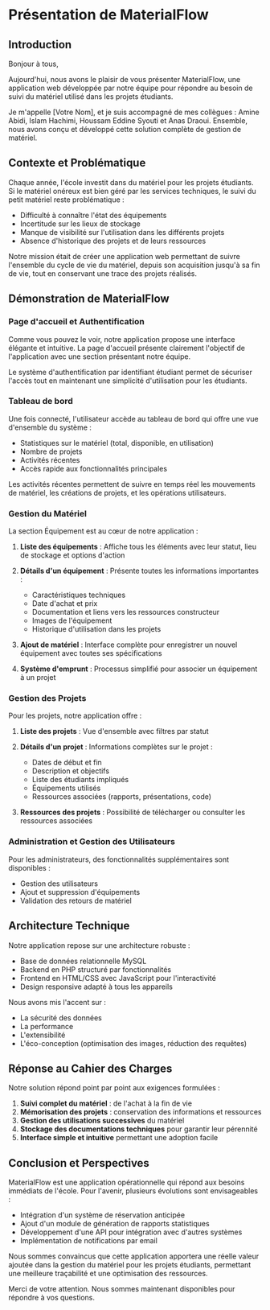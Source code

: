 # Présentation de MaterialFlow

## Introduction

Bonjour à tous,

Aujourd'hui, nous avons le plaisir de vous présenter MaterialFlow, une application web développée par notre équipe pour répondre au besoin de suivi du matériel utilisé dans les projets étudiants.

Je m'appelle [Votre Nom], et je suis accompagné de mes collègues : Amine Abidi, Islam Hachimi, Houssam Eddine Syouti et Anas Draoui. Ensemble, nous avons conçu et développé cette solution complète de gestion de matériel.

## Contexte et Problématique

Chaque année, l'école investit dans du matériel pour les projets étudiants. Si le matériel onéreux est bien géré par les services techniques, le suivi du petit matériel reste problématique :
- Difficulté à connaître l'état des équipements
- Incertitude sur les lieux de stockage
- Manque de visibilité sur l'utilisation dans les différents projets
- Absence d'historique des projets et de leurs ressources

Notre mission était de créer une application web permettant de suivre l'ensemble du cycle de vie du matériel, depuis son acquisition jusqu'à sa fin de vie, tout en conservant une trace des projets réalisés.

## Démonstration de MaterialFlow

### Page d'accueil et Authentification

Comme vous pouvez le voir, notre application propose une interface élégante et intuitive. La page d'accueil présente clairement l'objectif de l'application avec une section présentant notre équipe.

Le système d'authentification par identifiant étudiant permet de sécuriser l'accès tout en maintenant une simplicité d'utilisation pour les étudiants.

### Tableau de bord

Une fois connecté, l'utilisateur accède au tableau de bord qui offre une vue d'ensemble du système :
- Statistiques sur le matériel (total, disponible, en utilisation)
- Nombre de projets
- Activités récentes
- Accès rapide aux fonctionnalités principales

Les activités récentes permettent de suivre en temps réel les mouvements de matériel, les créations de projets, et les opérations utilisateurs.

### Gestion du Matériel

La section Équipement est au cœur de notre application :

1. **Liste des équipements** : Affiche tous les éléments avec leur statut, lieu de stockage et options d'action
2. **Détails d'un équipement** : Présente toutes les informations importantes :
   - Caractéristiques techniques
   - Date d'achat et prix
   - Documentation et liens vers les ressources constructeur
   - Images de l'équipement
   - Historique d'utilisation dans les projets

3. **Ajout de matériel** : Interface complète pour enregistrer un nouvel équipement avec toutes ses spécifications

4. **Système d'emprunt** : Processus simplifié pour associer un équipement à un projet

### Gestion des Projets

Pour les projets, notre application offre :

1. **Liste des projets** : Vue d'ensemble avec filtres par statut
2. **Détails d'un projet** : Informations complètes sur le projet :
   - Dates de début et fin
   - Description et objectifs
   - Liste des étudiants impliqués
   - Équipements utilisés
   - Ressources associées (rapports, présentations, code)

3. **Ressources des projets** : Possibilité de télécharger ou consulter les ressources associées

### Administration et Gestion des Utilisateurs

Pour les administrateurs, des fonctionnalités supplémentaires sont disponibles :
- Gestion des utilisateurs
- Ajout et suppression d'équipements
- Validation des retours de matériel

## Architecture Technique

Notre application repose sur une architecture robuste :
- Base de données relationnelle MySQL
- Backend en PHP structuré par fonctionnalités
- Frontend en HTML/CSS avec JavaScript pour l'interactivité
- Design responsive adapté à tous les appareils

Nous avons mis l'accent sur :
- La sécurité des données
- La performance
- L'extensibilité
- L'éco-conception (optimisation des images, réduction des requêtes)

## Réponse au Cahier des Charges

Notre solution répond point par point aux exigences formulées :
1. **Suivi complet du matériel** : de l'achat à la fin de vie
2. **Mémorisation des projets** : conservation des informations et ressources
3. **Gestion des utilisations successives** du matériel
4. **Stockage des documentations techniques** pour garantir leur pérennité
5. **Interface simple et intuitive** permettant une adoption facile

## Conclusion et Perspectives

MaterialFlow est une application opérationnelle qui répond aux besoins immédiats de l'école. Pour l'avenir, plusieurs évolutions sont envisageables :
- Intégration d'un système de réservation anticipée
- Ajout d'un module de génération de rapports statistiques
- Développement d'une API pour intégration avec d'autres systèmes
- Implémentation de notifications par email

Nous sommes convaincus que cette application apportera une réelle valeur ajoutée dans la gestion du matériel pour les projets étudiants, permettant une meilleure traçabilité et une optimisation des ressources.

Merci de votre attention. Nous sommes maintenant disponibles pour répondre à vos questions.